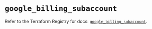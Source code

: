 # `google_billing_subaccount`

Refer to the Terraform Registry for docs: [`google_billing_subaccount`](https://registry.terraform.io/providers/hashicorp/google/5.18.0/docs/resources/billing_subaccount).
